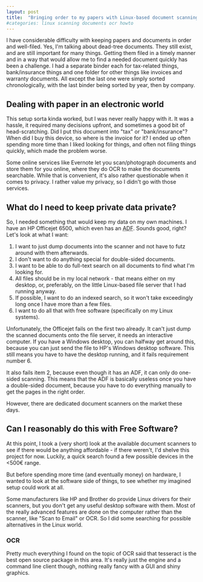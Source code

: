 ```yaml
---
layout: post
title:  "Bringing order to my papers with Linux-based document scanning"
#categories: linux scanning documents ocr howto
---
```

I have considerable difficulty with keeping papers and documents in order and well-filed. Yes, I'm talking about
dead-tree documents. They still exist, and are still important for many things. Getting them filed in a timely manner
and in a way that would allow me to find a needed document quickly has been a challenge. I had a separate binder each
for tax-related things, bank/insurance things and one folder for other things like invoices and warranty documents. All
except the last one were simply sorted chronologically, with the last binder being sorted by year, then by company.

## Dealing with paper in an electronic world

This setup sorta kinda worked, but I was never really happy with it. It was a hassle, it required many decisions
upfront, and sometimes a good bit of head-scratching. Did I put this document into "tax" or "bank/insurance"? When did I
buy this device, so where is the invoice for it? I ended up often spending more time than I liked looking for things,
and often not filing things quickly, which made the problem worse.

Some online services like Evernote let you scan/photograph documents and store them for you online, where they do OCR to
make the documents searchable. While that is convenient, it's also rather questionable when it comes to privacy. I
rather value my privacy, so I didn't go with those services.

## What do I need to keep private data private?

So, I needed something that would keep my data on my own machines. I have an HP Officejet 6500, which even has an
<abbr title="automatic document feeder">ADF</abbr>. Sounds good, right? Let's look at what I want:

1. I want to just dump documents into the scanner and not have to futz around with them afterwards.
2. I don't want to do anything special for double-sided documents.
3. I want to be able to do full-text search on all documents to find what I'm looking for.
4. All files should be in my local network - that means either on my desktop, or, preferably, on the little Linux-based
   file server that I had running anyway.
5. If possible, I want to do an indexed search, so it won't take exceedingly long once I have more than a few files.
6. I want to do all that with free software (specifically on my Linux systems).

Unfortunately, the Officejet fails on the first two already. It can't just dump the scanned documents onto the file
server, it needs an interactive computer. If you have a Windows desktop, you can halfway get around this, because you
can just send the file to HP's Windows desktop software. This still means you have to have the desktop running, and it
fails requirement number 6.

It also fails item 2, because even though it has an ADF, it can only do one-sided scanning. This means that the ADF is
basically useless once you have a double-sided document, because you have to do everything manually to get the pages in
the right order.

However, there are dedicated document scanners on the market these days.

## Can I reasonably do this with Free Software?

At this point, I took a (very short) look at the available document scanners to see if there would be anything
affordable - if there weren't, I'd shelve this project for now. Luckily, a quick search found a few possible devices in
the <500€ range.

But before spending more time (and eventually money) on hardware, I wanted to look at the software side of things, to
see whether my imagined setup could work at all.

Some manufacturers like HP and Brother do provide Linux drivers for their scanners, but you don't get any useful desktop
software with them. Most of the really advanced features are done on the computer rather than the scanner, like "Scan to
Email" or OCR. So I did some searching for possible alternatives in the Linux world.

### OCR

Pretty much everything I found on the topic of OCR said that tesseract is the best open source package in this area.
It's really just the engine and a command line client though, nothing really fancy with a GUI and shiny graphics.

